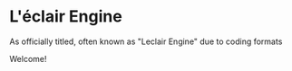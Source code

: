 # L'éclair Engine
As officially titled, often known as "Leclair Engine" due to coding formats

Welcome!